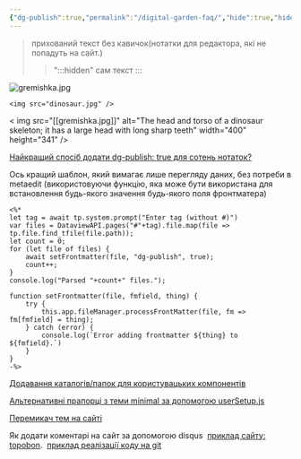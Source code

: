 ```yaml
---
{"dg-publish":true,"permalink":"/digital-garden-faq/","hide":true,"hideInGraph":true}
---
```




>прихований текст без кавичок(нотатки для редактора, які не попадуть на сайт.)
>>":::hidden"
>>сам текст
>>:::


![gremishka.jpg](/img/user/%D0%A4%D0%B0%D0%B9%D0%BB%D0%B8/gremishka.jpg) 

```
<img src="dinosaur.jpg" />
```
< img
  src="[[gremishka.jpg]]"
  alt="The head and torso of a dinosaur skeleton;
          it has a large head with long sharp teeth"
  width="400"
  height="341" 
/>


[Найкращий спосіб додати dg-publish: true для сотень нотаток?](https://github.com/oleeskild/obsidian-digital-garden/discussions/238)

Ось кращий шаблон, який вимагає лише перегляду даних, без потреби в metaedit (використовуючи функцію, яка може бути використана для встановлення будь-якого значення будь-якого поля фронтматера)
```
<%*
let tag = await tp.system.prompt("Enter tag (without #)")
var files = DataviewAPI.pages("#"+tag).file.map(file => tp.file.find_tfile(file.path));
let count = 0;
for (let file of files) {
	await setFrontmatter(file, "dg-publish", true);
	count++;
}
console.log("Parsed "+count+" files.");

function setFrontmatter(file, fmfield, thing) {
	try {
		this.app.fileManager.processFrontMatter(file, fm => fm[fmfield] = thing);
	} catch (error) {
		console.log(`Error adding frontmatter ${thing} to ${fmfield}.`)
	}
}
-%>
```
[Додавання каталогів/папок для користувацьких компонентів](https://github.com/oleeskild/obsidian-digital-garden/discussions/577)

[Альтернативні прапорці з теми minimal за допомогою userSetup.js](https://github.com/oleeskild/obsidian-digital-garden/discussions/576)

[Перемикач тем на сайті](https://github.com/oleeskild/obsidian-digital-garden/discussions/688)

Як додати коментарі на сайт за допомогою disqus
 [приклад сайту: topobon](https://topobon.utsob.me/). 
 [приклад реалізації коду на git](https://github.com/uroybd/topobon/tree/main/src/site/_includes/components/user)
 